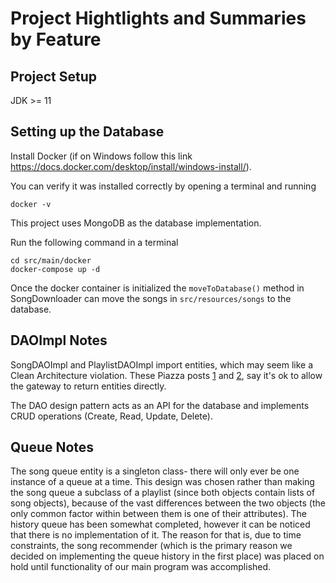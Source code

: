 # Project Hightlights and Summaries by Feature

## Project Setup
JDK >= 11

## Setting up the Database
Install Docker (if on Windows follow this link https://docs.docker.com/desktop/install/windows-install/). 

You can verify it was installed correctly by opening a terminal and running

```docker -v```

This project uses MongoDB as the database implementation.

Run the following command in a terminal

```
cd src/main/docker
docker-compose up -d
```

Once the docker container is initialized the `moveToDatabase()` method in SongDownloader can move the songs in `src/resources/songs` to the database.

## DAOImpl Notes
SongDAOImpl and PlaylistDAOImpl import entities, which may seem like a Clean Architecture violation. These Piazza posts [1](https://piazza.com/class/l5v1b8gfz6b60m/post/557) and [2](https://piazza.com/class/l5v1b8gfz6b60m/post/320), say it's ok
to allow the gateway to return entities directly.

The DAO design pattern acts as an API for the database and implements CRUD operations (Create, Read, Update, Delete).

## Queue Notes
The song queue entity is a singleton class- there will only ever be one instance of a queue at a time. This design was chosen rather than making the song queue a subclass of a playlist (since both objects contain lists of song objects), because of the vast differences between the two objects (the only common factor within between them is one of their attributes).
The history queue has been somewhat completed, however it can be noticed that there is no implementation of it. The reason for that is, due to time constraints, the song recommender (which is the primary reason we decided on implementing the queue history in the first place) was placed on hold until functionality of our main program was accomplished.


